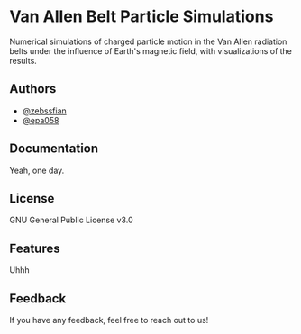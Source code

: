 # Van Allen Belt Particle Simulations

Numerical simulations of charged particle motion in the Van Allen radiation belts under the influence of Earth's magnetic field, with visualizations of the results.

## Authors

- [@zebssfian](https://github.com/zebssfian)
- [@epa058](https://github.com/epa058)

## Documentation

Yeah, one day.

## License

GNU General Public License v3.0

## Features

Uhhh

## Feedback

If you have any feedback, feel free to reach out to us!
